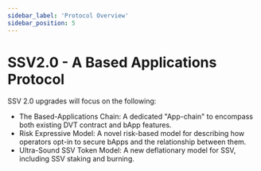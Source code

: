 ```yaml
---
sidebar_label: 'Protocol Overview'
sidebar_position: 5
---
```


# SSV2.0 - A Based Applications Protocol

SSV 2.0 upgrades will focus on the following:

- The Based-Applications Chain: A dedicated "App-chain" to encompass both existing DVT contract and bApp features.
- Risk Expressive Model: A novel risk-based model for describing how operators opt-in to secure bApps and the relationship between them.
- Ultra-Sound SSV Token Model: A new deflationary model for SSV, including SSV staking and burning.
